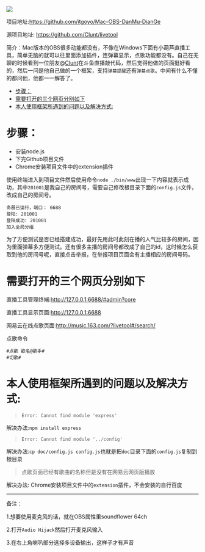 ![](https://img.shields.io/github/stars/itgoyo/Mac-OBS-DanMu-DianGe.svg?style=social&label=Star)

项目地址:https://github.com/itgoyo/Mac-OBS-DanMu-DianGe

源项目地址: https://github.com/Clunt/livetool

简介：Mac版本的OBS很多动能都没有，不像在Windows下面有小葫芦直播工具，简单无脑的就可以往里面添加插件，连弹幕显示，点歌功能都没有。自己在无聊的时候看到一位朋友@[Clunt](https://github.com/Clunt/livetool)在斗鱼直播敲代码，然后觉得他做的页面挺好看的，然后一问是他自己做的一个框架，支持`弹幕提醒`还有`弹幕点歌`。中间有什么不懂的都问他，他都一一解答了。


   * [步骤：](#步骤)
   * [需要打开的三个网页分别如下](#需要打开的三个网页分别如下)
   * [本人使用框架所遇到的问题以及解决方式:](#本人使用框架所遇到的问题以及解决方式)

# 步骤：  
- 安装node.js
- 下完Github项目文件
- Chrome安装项目文件中的extension插件

使用终端进入到项目文件然后使用命令`node ./bin/www`出现一下内容就表示成功，其中`201001`是我自己的房间号，需要自己修改根目录下面的`config.js`文件，改成自己的房间号。
```
务器已运行，端口： 6688
登陆: 201001
登陆成功: 201001
加入全局分组
```
为了方便测试是否已经搭建成功，最好先用此时此刻在播的人气比较多的房间，因为里面弹幕多方便测试。还有很多主播的房间号都改成了自己的id，这时候怎么获取到他的房间号呢，直接点击举报，在举报项目页面会有主播相应的房间号码。

# 需要打开的三个网页分别如下

直播工具管理终端:http://127.0.0.1:6688/#admin?core

直播工具显示页面:http://127.0.0.1:6688

网易云在线点歌页面:http://music.163.com/?livetool#/search/

点歌命令
```
#点歌 歌名@歌手#
#切歌#
```

# 本人使用框架所遇到的问题以及解决方式:

>`Error: Cannot find module 'express'`

解决办法:`npm install express`

>`Error: Cannot find module '../config'`

解决办法:`cp doc/config.js config.js`也就是把`doc`目录下面的`config.js`复制到根目录

>点歌页面已经有歌曲的名称但是没有在网易云网页版播放

解决办法: Chrome安装项目文件中的`extension`插件，不会安装的自行百度

-----
备注：

1.想要使用麦克风的话，就在OBS属性里soundflower 64ch

2.打开`Audio Hijack`然后打开麦克风输入

3.在右上角喇叭部分选择多设备输出，这样子才有声音

